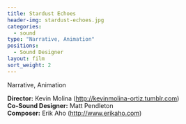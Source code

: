 ```yaml
---
title: Stardust Echoes
header-img: stardust-echoes.jpg
categories:
  - sound
type: "Narrative, Animation"
positions:
  - Sound Designer
layout: film
sort_weight: 2
---
```

Narrative, Animation

**Director:** Kevin Molina (<http://kevinmolina-ortiz.tumblr.com>)  
**Co-Sound Designer:** Matt Pendleton  
**Composer:** Erik Aho (<http://www.erikaho.com>)  

<div class="center-block auto-resizable-iframe">
  <div>
    
  </div>
</div>
